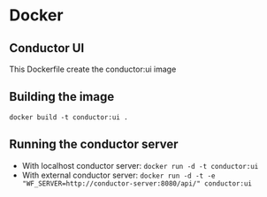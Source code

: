 # Docker
## Conductor UI
This Dockerfile create the conductor:ui image

## Building the image
`docker build -t conductor:ui .`

## Running the conductor server
 - With localhost conductor server: `docker run -d -t conductor:ui`
 - With external conductor server: `docker run -d -t -e "WF_SERVER=http://conductor-server:8080/api/" conductor:ui`
